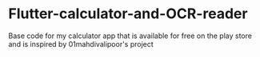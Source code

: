 # Flutter-calculator-and-OCR-reader
Base code for my calculator app that is available for free on the play store and is inspired by 01mahdivalipoor's project

